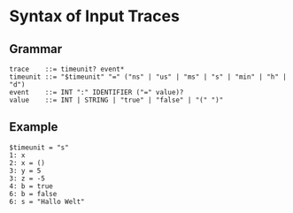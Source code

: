 # Syntax of Input Traces

## Grammar

    trace    ::= timeunit? event*
    timeunit ::= "$timeunit" "=" ("ns" | "us" | "ms" | "s" | "min" | "h" | "d")
    event    ::= INT ":" IDENTIFIER ("=" value)?
    value    ::= INT | STRING | "true" | "false" | "(" ")"

## Example

    $timeunit = "s"
    1: x
    2: x = ()
    3: y = 5
    3: z = -5
    4: b = true
    6: b = false
    6: s = "Hallo Welt"
